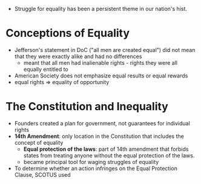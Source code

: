 - Struggle for equality has been a persistent theme in our nation's hist.
# Conceptions of Equality
- Jefferson's statement in DoC ("all men are created equal") did not mean that they were exactly alike and had no differences
	- meant that all men had inalienable rights - rights they were all equally entitled to
- American Society does not emphasize equal results or equal rewards
- equal rights => equality of opportunity

# The Constitution and Inequality
- Founders created a plan for government, not guarantees for individual rights
- **14th Amendment**: only location in the Constitution that includes the concept of equality
	- **Equal protection of the laws**: part of 14th amendment that forbids states from treating anyone without the equal protection of the laws.
	- became principal tool for waging struggles of equality
- To determine whether an action infringes on the Equal Protection Clause, SCOTUS used 